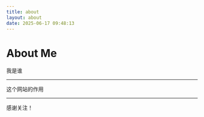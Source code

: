 ```yaml
---
title: about
layout: about
date: 2025-06-17 09:48:13
---
```


# About Me

我是谁

---

这个网站的作用

---

感谢关注！